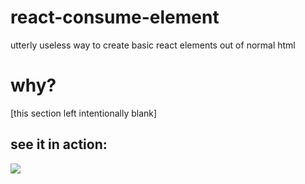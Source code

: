 # react-consume-element
utterly useless way to create basic react elements out of normal html

# why?
[this section left intentionally blank]

## see it in action:

![](https://s-media-cache-ak0.pinimg.com/originals/d1/ae/1d/d1ae1d4ea9cb668a5cdc3f87676cc34e.jpg)
